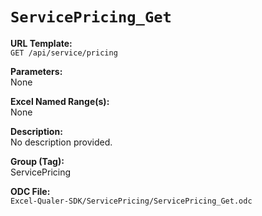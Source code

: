 # `ServicePricing_Get`

**URL Template:**  
`GET /api/service/pricing`

**Parameters:**  
None

**Excel Named Range(s):**  
None

**Description:**  
No description provided.

**Group (Tag):**  
ServicePricing

**ODC File:**  
`Excel-Qualer-SDK/ServicePricing/ServicePricing_Get.odc`
